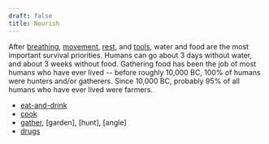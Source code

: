 ```yaml
---
draft: false
title: Nourish
---
```

After [breathing](/breathe), [movement](/move), [rest](/rest), and [tools](tools.md), water and food are the most important survival priorities. Humans can go about 3 days without water, and about 3 weeks without food. Gathering food has been the job of most humans who have ever lived -- before roughly 10,000 BC, 100% of humans were hunters and/or gatherers. Since 10,000 BC, probably 95% of all humans who have ever lived were farmers.

- [eat-and-drink](eat-and-drink.md) 
- [cook](/cook)
- [gather](/gather), [garden], [hunt], [angle]
- [drugs](/drugs)
